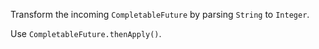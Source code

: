 Transform the incoming `CompletableFuture` by parsing `String` to `Integer`.

<div class="hint">

Use `CompletableFuture.thenApply()`.

</div>